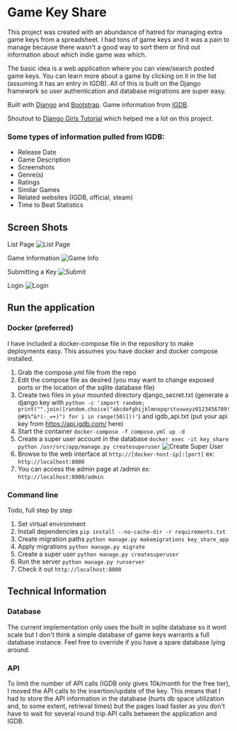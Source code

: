 # Game Key Share
This project was created with an abundance of hatred for managing extra game keys from a spreadsheet. I had tons of game keys and it was a pain to manage because there wasn't a good way to sort them or find out information about which indie game was which.

The basic idea is a web application where you can view/search posted game keys. You can learn more about a game by clicking on it in the list (assuming it has an entry in IGDB). All of this is built on the Django framework so user authentication and database migrations are super easy.

Built with [Django](https://www.djangoproject.com/) and [Bootstrap](https://getbootstrap.com). Game information from [IGDB](https://api.igdb.com/).

Shoutout to [Django Girls Tutorial](https://tutorial.djangogirls.org/en/) which helped me a lot on this project.

### Some types of information pulled from IGDB:
* Release Date
* Game Description
* Screenshots
* Genre(s)
* Ratings
* Similar Games
* Related websites (IGDB, official, steam)
* Time to Beat Statistics

## Screen Shots
List Page
![List Page](https://i.imgur.com/cMGmRKu.png)

Game Information
![Game Info](https://i.imgur.com/vqNwowb.png)

Submitting a Key
![Submit](https://i.imgur.com/dXB4WsM.png)

Login
![Login](https://i.imgur.com/e5XEiNN.png)


## Run the application
### Docker (preferred)
I have included a docker-compose file in the repository to make deployments easy. This assumes you have docker and docker compose installed.
1. Grab the compose.yml file from the repo
2. Edit the compose file as desired (you may want to change exposed ports or the location of the sqlite database file)
3. Create two files in your mounted directory django_secret.txt (generate a django key with ```python -c 'import random; print("".join([random.choice("abcdefghijklmnopqrstuvwxyz0123456789!@#$%^&*(-_=+)") for i in range(50)]))'```) and igdb_api.txt (put your api key from https://api.igdb.com/ here)
4. Start the container ```docker-compose -f compose.yml up -d```
5. Create a super user account in the database ```docker exec -it key_share python /usr/src/app/manage.py createsuperuser```
![Create Super User](https://i.imgur.com/71TvUek.png)
6. Browse to the web interface at ```http://[docker-host-ip]:[port]``` ex: ```http://localhost:8000```
7. You can access the admin page at /admin ex: ```http://localhost:8000/admin```

### Command line
Todo, full step by step
1. Set virtual environment
2. Install dependencies ```pip install --no-cache-dir -r requirements.txt```
3. Create migration paths ```python manage.py makemigrations key_share_app```
4. Apply migrations ```python manage.py migrate```
5. Create a super user ```python manage.py createsuperuser```
6. Run the server ```python manage.py runserver```
7. Check it out ```http://localhost:8000```

## Technical Information
### Database
The current implementation only uses the built in sqlite database so it wont scale but I don't think a simple database of game keys warrants a full database instance. Feel free to override if you have a spare database lying around.

### API
To limit the number of API calls (IGDB only gives 10k/month for the free tier), I moved the API calls to the insertion/update of the key. This means that I had to store the API information in the database (hurts db space utilization and, to some extent, retrieval times) but the pages load faster as you don't have to wait for several round trip API calls between the application and IGDB.